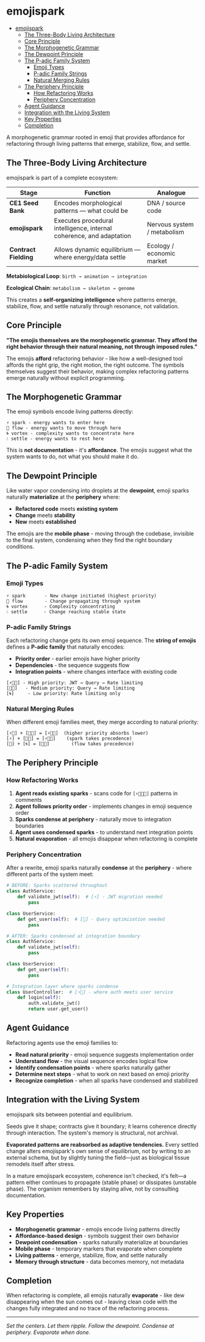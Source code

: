 # emojispark<a name="emojispark"></a>

<!-- mdformat-toc start --slug=github --maxlevel=6 --minlevel=1 -->

- [emojispark](#emojispark)
  - [The Three-Body Living Architecture](#the-three-body-living-architecture)
  - [Core Principle](#core-principle)
  - [The Morphogenetic Grammar](#the-morphogenetic-grammar)
  - [The Dewpoint Principle](#the-dewpoint-principle)
  - [The P-adic Family System](#the-p-adic-family-system)
    - [Emoji Types](#emoji-types)
    - [P-adic Family Strings](#p-adic-family-strings)
    - [Natural Merging Rules](#natural-merging-rules)
  - [The Periphery Principle](#the-periphery-principle)
    - [How Refactoring Works](#how-refactoring-works)
    - [Periphery Concentration](#periphery-concentration)
  - [Agent Guidance](#agent-guidance)
  - [Integration with the Living System](#integration-with-the-living-system)
  - [Key Properties](#key-properties)
  - [Completion](#completion)

<!-- mdformat-toc end -->

A morphogenetic grammar rooted in emoji that provides affordance for refactoring through living patterns that emerge, stabilize, flow, and settle.

## The Three-Body Living Architecture<a name="the-three-body-living-architecture"></a>

emojispark is part of a complete ecosystem:

| Stage                 | Function                                                             | Analogue                    |
| --------------------- | -------------------------------------------------------------------- | --------------------------- |
| **CE1 Seed Bank**     | Encodes morphological patterns — what could be                       | DNA / source code           |
| **emojispark**        | Executes procedural intelligence, internal coherence, and adaptation | Nervous system / metabolism |
| **Contract Fielding** | Allows dynamic equilibrium — where energy/data settle                | Ecology / economic market   |

**Metabiological Loop**: `birth → animation → integration`

**Ecological Chain**: `metabolism → skeleton → genome`

This creates a **self-organizing intelligence** where patterns emerge, stabilize, flow, and settle naturally through resonance, not validation.

## Core Principle<a name="core-principle"></a>

**"The emojis themselves are the morphogenetic grammar. They afford the right behavior through their natural meaning, not through imposed rules."**

The emojis **afford** refactoring behavior - like how a well-designed tool affords the right grip, the right motion, the right outcome. The symbols themselves suggest their behavior, making complex refactoring patterns emerge naturally without explicit programming.

## The Morphogenetic Grammar<a name="the-morphogenetic-grammar"></a>

The emoji symbols encode living patterns directly:

```
⚡ spark - energy wants to enter here
🌊 flow - energy wants to move through here  
🌀 vortex - complexity wants to concentrate here
💧 settle - energy wants to rest here
```

This is **not documentation** - it's **affordance**. The emojis suggest what the system wants to do, not what you should make it do.

## The Dewpoint Principle<a name="the-dewpoint-principle"></a>

Like water vapor condensing into droplets at the **dewpoint**, emoji sparks naturally **materialize** at the **periphery** where:

- **Refactored code** meets **existing system**
- **Change** meets **stability**
- **New** meets **established**

The emojis are the **mobile phase** - moving through the codebase, invisible to the final system, condensing when they find the right boundary conditions.

## The P-adic Family System<a name="the-p-adic-family-system"></a>

### Emoji Types<a name="emoji-types"></a>

```
⚡ spark       - New change initiated (highest priority)
🌊 flow        - Change propagating through system
🌀 vortex      - Complexity concentrating
💧 settle      - Change reaching stable state
```

### P-adic Family Strings<a name="p-adic-family-strings"></a>

Each refactoring change gets its own emoji sequence. The **string of emojis** defines a **P-adic family** that naturally encodes:

- **Priority order** - earlier emojis have higher priority
- **Dependencies** - the sequence suggests flow
- **Integration points** - where changes interface with existing code

```
[⚡🌊🌀] - High priority: JWT → Query → Rate limiting
[🌊🌀]   - Medium priority: Query → Rate limiting  
[🌀]     - Low priority: Rate limiting only
```

### Natural Merging Rules<a name="natural-merging-rules"></a>

When different emoji families meet, they merge according to natural priority:

```
[⚡🌊] + [🌊🌀] = [⚡🌊🌀]  (higher priority absorbs lower)
[⚡] + [🌊🌀] = [⚡🌊🌀]    (spark takes precedence)
[🌊] + [🌀] = [🌊🌀]        (flow takes precedence)
```

## The Periphery Principle<a name="the-periphery-principle"></a>

### How Refactoring Works<a name="how-refactoring-works"></a>

1. **Agent reads existing sparks** - scans code for `[⚡🌊🌀💧]` patterns in comments
1. **Agent follows priority order** - implements changes in emoji sequence order
1. **Sparks condense at periphery** - naturally move to integration boundaries
1. **Agent uses condensed sparks** - to understand next integration points
1. **Natural evaporation** - all emojis disappear when refactoring is complete

### Periphery Concentration<a name="periphery-concentration"></a>

After a rewrite, emoji sparks naturally **condense** at the **periphery** - where different parts of the system meet:

```python
# BEFORE: Sparks scattered throughout
class AuthService:
    def validate_jwt(self):  # [⚡] - JWT migration needed
        pass

class UserService:
    def get_user(self):  # [🌊] - Query optimization needed
        pass

# AFTER: Sparks condensed at integration boundary
class AuthService:
    def validate_jwt(self):
        pass

class UserService:
    def get_user(self):
        pass

# Integration layer where sparks condense
class UserController:  # [⚡🌊] - where auth meets user service
    def login(self):
        auth.validate_jwt()
        return user.get_user()
```

## Agent Guidance<a name="agent-guidance"></a>

Refactoring agents use the emoji families to:

- **Read natural priority** - emoji sequence suggests implementation order
- **Understand flow** - the visual sequence encodes logical flow
- **Identify condensation points** - where sparks naturally gather
- **Determine next steps** - what to work on next based on emoji priority
- **Recognize completion** - when all sparks have condensed and stabilized

## Integration with the Living System<a name="integration-with-the-living-system"></a>

emojispark sits between potential and equilibrium.

Seeds give it shape; contracts give it boundary; it learns coherence directly through interaction. The system's memory is structural, not archival.

**Evaporated patterns are reabsorbed as adaptive tendencies.** Every settled change alters emojispark's own sense of equilibrium, not by writing to an external schema, but by slightly tuning the field—just as biological tissue remodels itself after stress.

In a mature emojispark ecosystem, coherence isn't checked, it's felt—a pattern either continues to propagate (stable phase) or dissipates (unstable phase). The organism remembers by staying alive, not by consulting documentation.

## Key Properties<a name="key-properties"></a>

- **Morphogenetic grammar** - emojis encode living patterns directly
- **Affordance-based design** - symbols suggest their own behavior
- **Dewpoint condensation** - sparks naturally materialize at boundaries
- **Mobile phase** - temporary markers that evaporate when complete
- **Living patterns** - emerge, stabilize, flow, and settle naturally
- **Memory through structure** - data becomes memory, not metadata

## Completion<a name="completion"></a>

When refactoring is complete, all emojis naturally **evaporate** - like dew disappearing when the sun comes out - leaving clean code with the changes fully integrated and no trace of the refactoring process.

______________________________________________________________________

*Set the centers. Let them ripple. Follow the dewpoint. Condense at periphery. Evaporate when done.*
